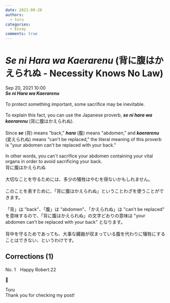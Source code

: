 ```yaml
---
date: 2021-09-20
authors:
  - toru
categories:
  - Essay
comments: true
---
```


# <strong><em>Se ni Hara wa Kaerarenu</strong></em> (背に腹はかえられぬ - Necessity Knows No Law)
<div class="date">Sep 20, 2021 10:00</div>
<div id="post"><div id="body_show_ori">
<strong><em>Se ni Hara wa Kaerarenu</strong></em><br/><br/>To protect something important, some sacrifice may be inevitable.<br/><br/>To explain this fact, you can use the Japanese proverb, <strong><em>se ni hara wa kaerarenu</em></strong> (背に腹はかえられぬ).<br/><br/>Since <strong><em>se</em></strong> (背) means "back," <strong><em>hara</em></strong> (腹) means "abdomen," and <strong><em>kaerarenu</em></strong> (変えられぬ) means "can't be replaced," the literal meaning of this proverb is "your abdomen can't be replaced with your back."<br/><br/>In other words, you can't sacrifice your abdomen containing your vital organs in order to avoid sacrificing your back.
</div></div>

<!-- more -->

<div id="post_ja"><div id="body_show_mo">
背に腹はかえられぬ<br/><br/>大切なことを守るためには、多少の犠牲はやむを得ないかもしれません。<br/><br/>このことを表すために、「背に腹はかえられぬ」ということわざを使うことができます。<br/><br/>「背」は "back"、「腹」は "abdomen"、「かえられぬ」は "can't be replaced" を意味するので、「背に腹はかえられぬ」の文字どおりの意味は "your abdomen can't be replaced with your back" となります。<br/><br/>背中を守るためであっても、大事な臓器が収まっている腹を代わりに犠牲にすることはできない、というわけです。
</div></div>

## Corrections (1)
<div id="block"><div class="first_name"> No. 1　<span class="just_name">Happy Robert.22</span></div><div id="block2">
<p class="comment_small">
 💯
</p>

</div><div class="name"><span class="just_name">Toru</span><br>
Thank you for checking my post!
</div>
</div>
